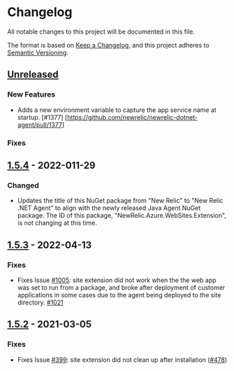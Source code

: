 # Changelog
All notable changes to this project will be documented in this file.

The format is based on [Keep a Changelog](https://keepachangelog.com/en/1.0.0/),
and this project adheres to [Semantic Versioning](https://semver.org/spec/v2.0.0.html).

## [Unreleased]
### New Features
* Adds a new environment variable to capture the app service name at startup. [#1377] [https://github.com/newrelic/newrelic-dotnet-agent/pull/1377]
### Fixes

## [1.5.4] - 2022-011-29
### Changed
* Updates the title of this NuGet package from "New Relic" to "New Relic .NET Agent" to align with the newly released Java Agent NuGet package.  The ID of this package, "NewRelic.Azure.WebSites.Extension", is not changing at this time.

## [1.5.3] - 2022-04-13
### Fixes
* Fixes Issue [#1005](https://github.com/newrelic/newrelic-dotnet-agent/issues/1005): site extension did not work when the the web app was set to run from a package, and broke after deployment of customer applications in some cases due to the agent being deployed to the site directory. [#1021](https://github.com/newrelic/newrelic-dotnet-agent/pull/1021)

## [1.5.2] - 2021-03-05
### Fixes
* Fixes Issue [#399](https://github.com/newrelic/newrelic-dotnet-agent/issues/399): site extension did not clean up after installation ([#478](https://github.com/newrelic/newrelic-dotnet-agent/pull/478))

[Unreleased]: https://github.com/newrelic/newrelic-dotnet-agent/compare/AzureSiteExtension_v1.5.4...HEAD
[1.5.4]: https://github.com/newrelic/newrelic-dotnet-agent/compare/AzureSiteExtension_v1.5.3...AzureSiteExtension_v1.5.4
[1.5.3]: https://github.com/newrelic/newrelic-dotnet-agent/compare/AzureSiteExtension_v1.5.2...AzureSiteExtension_v1.5.3
[1.5.2]: https://github.com/newrelic/newrelic-dotnet-agent/compare/AzureSiteExtension_v1.5.1...AzureSiteExtension_v1.5.2